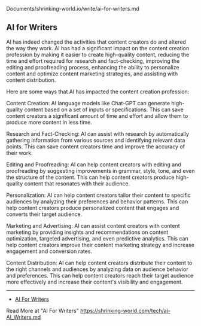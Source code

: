 Documents/shrinking-world.io/write/ai-for-writers.md


## AI for Writers

AI has indeed changed the activities that content creators do and altered the way they work. AI has had a significant impact on the content creation profession by making it easier to create high-quality content, reducing the time and effort required for research and fact-checking, improving the editing and proofreading process, enhancing the ability to personalize content and optimize content marketing strategies, and assisting with content distribution.

Here are some ways that AI has impacted the content creation profession:

Content Creation: AI language models like Chat-GPT can generate high-quality content based on a set of inputs or specifications. This can save content creators a significant amount of time and effort and allow them to produce more content in less time.

Research and Fact-Checking: AI can assist with research by automatically gathering information from various sources and identifying relevant data points. This can save content creators time and improve the accuracy of their work.

Editing and Proofreading: AI can help content creators with editing and proofreading by suggesting improvements in grammar, style, tone, and even the structure of the content. This can help content creators produce high-quality content that resonates with their audience.

Personalization: AI can help content creators tailor their content to specific audiences by analyzing their preferences and behavior patterns. This can help content creators produce personalized content that engages and converts their target audience.

Marketing and Advertising: AI can assist content creators with content marketing by providing insights and recommendations on content optimization, targeted advertising, and even predictive analytics. This can help content creators improve their content marketing strategy and increase engagement and conversion rates.

Content Distribution: AI can help content creators distribute their content to the right channels and audiences by analyzing data on audience behavior and preferences. This can help content creators reach their target audience more effectively and increase their content's visibility and engagement.




---

* [AI For Writers](/ai-for-writers/)

Read More at "AI For Writers"
https://shrinking-world.com/tech/ai-AI_Writers.md
